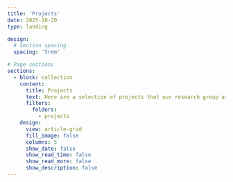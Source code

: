 ```yaml
---
title: 'Projects'
date: 2025-10-20
type: landing

design:
  # Section spacing
  spacing: '5rem'

# Page sections
sections:
  - block: collection
    content:
      title: Projects
      text: Here are a selection of projects that our research group are currently working.
      filters:
        folders:
          - projects
    design:
      view: article-grid
      fill_image: false
      columns: 5
      show_date: false
      show_read_time: false
      show_read_more: false
      show_description: false
---
```

